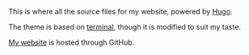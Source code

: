 This is where all the source files for my website, powered by [Hugo](https://gohugo.io/).

The theme is based on [terminal](https://github.com/panr/hugo-theme-terminal), though it is modified to suit my taste.

[My website](https://theopark.me/) is hosted through GitHub.
